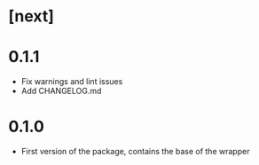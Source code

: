 # [next]

# 0.1.1
- Fix warnings and lint issues
- Add CHANGELOG.md

# 0.1.0
- First version of the package, contains the base of the wrapper